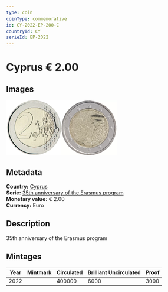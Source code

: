 ```yaml
---
type: coin
coinType: commemorative
id: CY-2022-EP-200-C
countryId: CY
serieId: EP-2022
---
```


# Cyprus € 2.00

## Images

<img src="../../Images/common-2007-200.webp" height="150" alt="Front image"><img src="Images/CY-2022-200.webp" height="150" alt="Back image">

## Metadata

**Country:** [Cyprus](../../Countries/Cyprus/index.md)\
**Serie:** [35th anniversary of the Erasmus program](index.md)\
**Monetary value:** € 2.00\
**Currency:** Euro

## Description

35th anniversary of the Erasmus program

## Mintages

| Year | Mintmark | Circulated | Brilliant Uncirculated | Proof |
| ---- | -------- | ---------- | ---------------------- | ----- |
| 2022 |          | 400000     | 6000                   | 3000  |
